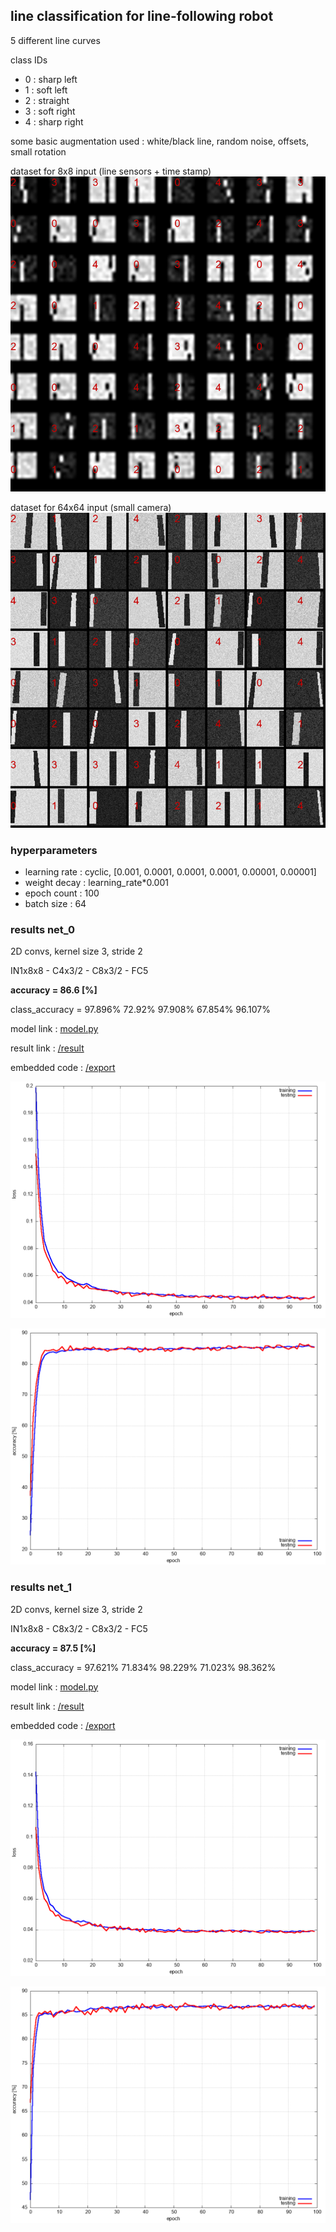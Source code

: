 ## line classification for line-following robot

5 different line curves

class IDs
- 0 : sharp left
- 1 : soft left
- 2 : straight
- 3 : soft right
- 4 : sharp right

some basic augmentation used : white/black line, random noise, offsets, small rotation

dataset for 8x8 input (line sensors + time stamp)
![](images/lf_dataset_8x8.png)

dataset for 64x64 input (small camera)
![](images/lf_dataset_64x64.png)


### hyperparameters

- learning rate : cyclic,  [0.001, 0.0001, 0.0001, 0.0001, 0.00001, 0.00001]
- weight decay  : learning_rate*0.001
- epoch count : 100
- batch size  : 64




### results net_0

2D convs, kernel size 3, stride 2

IN1x8x8 - C4x3/2 - C8x3/2 - FC5


**accuracy   = 86.6 [%]**

class_accuracy = 97.896%   72.92%   97.908%   67.854%   96.107% 

model link : [model.py](models/net_0/model.py)

result link : [/result](models/net_0/result)

embedded code : [/export](models/net_0/export)

![](models/net_0/result/loss_progress.png)

![](models/net_0/result/accuracy_progress.png)




### results net_1

2D convs, kernel size 3, stride 2

IN1x8x8 - C8x3/2 - C8x3/2 - FC5


**accuracy   = 87.5 [%]**

class_accuracy = 97.621%   71.834%   98.229%   71.023%   98.362%


model link : [model.py](models/net_1/model.py)

result link : [/result](models/net_1/result)

embedded code : [/export](models/net_1/export)

![](models/net_1/result/loss_progress.png)

![](models/net_1/result/accuracy_progress.png)

